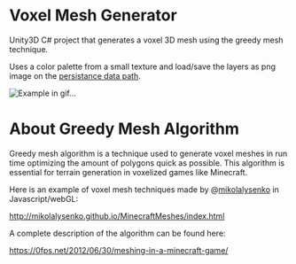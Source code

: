 # Voxel Mesh Generator
Unity3D C# project that generates a voxel 3D mesh using the greedy mesh technique.

Uses a color palette from a small texture and load/save the layers as png image on the [persistance data path](https://docs.unity3d.com/ScriptReference/Application-persistentDataPath.html).

![Example in gif...](https://media.giphy.com/media/w7SEXpaHlbgradmRmf/giphy.gif)

# About Greedy Mesh Algorithm
Greedy mesh algorithm is a technique used to generate voxel meshes in run time optimizing the amount of polygons quick as possible. This algorithm is essential for terrain generation in voxelized games like Minecraft.

Here is an example of voxel mesh techniques made by @[mikolalysenko](https://github.com/mikolalysenko) in Javascript/webGL:

http://mikolalysenko.github.io/MinecraftMeshes/index.html


A complete description of the algorithm can be found here:

https://0fps.net/2012/06/30/meshing-in-a-minecraft-game/
